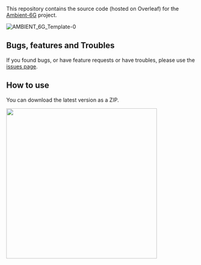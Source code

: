 
This repository contains the source code (hosted on Overleaf) for the [Ambient-6G](https://ambient-6g.eu/) project.

![AMBIENT_6G_Template-0](https://github.com/user-attachments/assets/a35da5aa-3052-440c-b2f6-8daa06caefeb)


## Bugs, features and Troubles
If you found bugs, or have feature requests or have troubles, please use the [issues page](https://github.com/GillesC/AMBIENT-6G-Deliverable-Template/issues).

## How to use

You can download the latest version as a ZIP. 

<img src="https://github.com/user-attachments/assets/bd29fc92-2450-499f-9d65-1b43b69c5c01" width="400"/>
